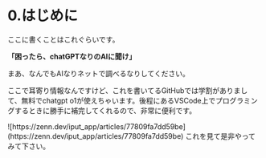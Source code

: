 <h1>0.はじめに</h1>
<p>ここに書くことはこれぐらいです。</p>
<p><strong>「困ったら、chatGPTなりのAIに聞け」</strong></p>
<p>まあ、なんでもAIなりネットで調べるなりしてください。</p>
<p>ここで耳寄り情報なんですけど、これを書いてるGitHubでは学割がありまして、無料でchatgpt o1が使えちゃいます。後程にあるVSCode上でプログラミングするときに勝手に補完してくれるので、非常に便利です。</p>
![https://zenn.dev/iput_app/articles/77809fa7dd59be](https://zenn.dev/iput_app/articles/77809fa7dd59be)
<h>これを見て是非やってみて下さい。</h>
